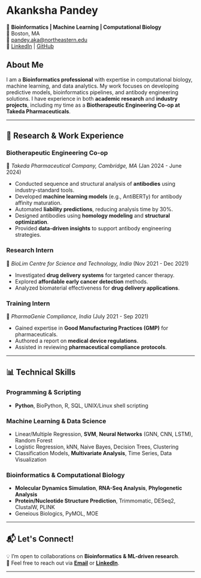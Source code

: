 # **Akanksha Pandey**  
🔬 **Bioinformatics | Machine Learning | Computational Biology**  
📍 Boston, MA  
📧 pandey.aka@northeastern.edu  
🔗 [LinkedIn](https://linkedin.com/in/pandey-aka) | [GitHub](https://github.com/akankshapandey00)  

## **About Me**  
I am a **Bioinformatics professional** with expertise in computational biology, machine learning, and data analytics. My work focuses on developing predictive models, bioinformatics pipelines, and antibody engineering solutions. I have experience in both **academic research** and **industry projects**, including my time as a **Biotherapeutic Engineering Co-op at Takeda Pharmaceuticals**.  

---

## **🔬 Research & Work Experience**  

### **Biotherapeutic Engineering Co-op**  
📍 *Takeda Pharmaceutical Company, Cambridge, MA* (Jan 2024 - June 2024)  
- Conducted sequence and structural analysis of **antibodies** using industry-standard tools.  
- Developed **machine learning models** (e.g., AntiBERTy) for antibody affinity maturation.  
- Automated **liability predictions**, reducing analysis time by 30%.  
- Designed antibodies using **homology modeling** and **structural optimization**.  
- Provided **data-driven insights** to support antibody engineering strategies.  

### **Research Intern**  
📍 *BioLim Centre for Science and Technology, India* (Nov 2021 - Dec 2021)  
- Investigated **drug delivery systems** for targeted cancer therapy.  
- Explored **affordable early cancer detection** methods.  
- Analyzed biomaterial effectiveness for **drug delivery applications**.  

### **Training Intern**  
📍 *PharmaGenie Compliance, India* (July 2021 - Sep 2021)  
- Gained expertise in **Good Manufacturing Practices (GMP)** for pharmaceuticals.  
- Authored a report on **medical device regulations**.  
- Assisted in reviewing **pharmaceutical compliance protocols**.  

---

## **📊 Technical Skills**  

### **Programming & Scripting**  
- **Python**, BioPython, R, SQL, UNIX/Linux shell scripting  

### **Machine Learning & Data Science**  
- Linear/Multiple Regression, **SVM**, **Neural Networks** (GNN, CNN, LSTM), Random Forest  
- Logistic Regression, kNN, Naive Bayes, Decision Trees, Clustering  
- Classification Models, **Multivariate Analysis**, Time Series, Data Visualization  

### **Bioinformatics & Computational Biology**  
- **Molecular Dynamics Simulation**, **RNA-Seq Analysis**, **Phylogenetic Analysis**  
- **Protein/Nucleotide Structure Prediction**, Trimmomatic, DESeq2, ClustalW, PLINK  
- Geneious Biologics, PyMOL, MOE  


---

## **📬 Let's Connect!**  
💡 I’m open to collaborations on **Bioinformatics & ML-driven research**.  
📩 Feel free to reach out via **[Email](mailto:pandey.aka@northeastern.edu)** or **[LinkedIn](https://linkedin.com/in/pandey-aka)**.  

---
